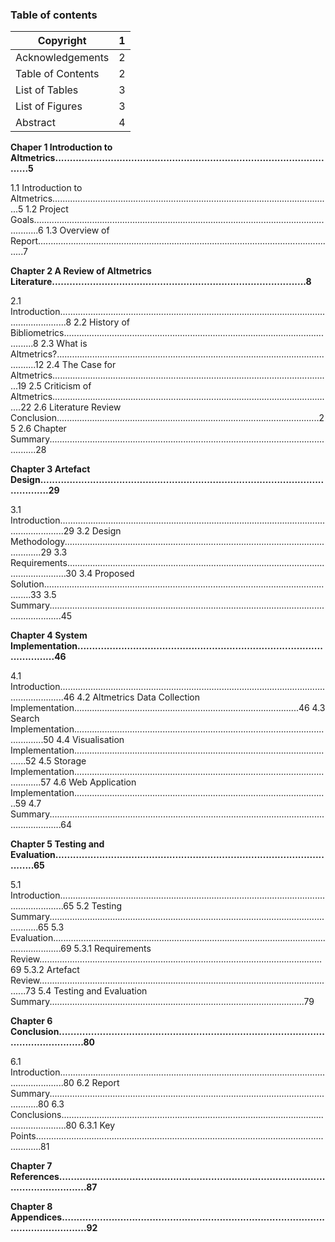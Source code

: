 ### Table of contents

<div id="toc-top">

| Copyright	        | 1 |
| ----------------- | - |
| Acknowledgements  | 2 |
| Table of Contents | 2 |
| List of Tables    | 3 |
| List of Figures   | 3 |
| Abstract          | 4 |

</div>

__Chaper 1 Introduction to Altmetrics..................................................................................................5__

1.1 Introduction to Altmetrics...............................................................................................................5
1.2 Project Goals..............................................................................................................................6
1.3 Overview of Report.......................................................................................................................7

__Chapter 2 A Review of Altmetrics Literature.......................................................................................8__

2.1 Introduction...............................................................................................................................8
2.2 History of Bibliometrics................................................................................................................8
2.3 What is Altmetrics?....................................................................................................................12
2.4 The Case for Altmetrics...............................................................................................................19
2.5 Criticism of Altmetrics................................................................................................................22
2.6 Literature Review Conclusion........................................................................................................25
2.6 Chapter Summary.......................................................................................................................28

__Chapter 3 Artefact Design..............................................................................................................29__

3.1 Introduction..............................................................................................................................29
3.2 Design Methodology...................................................................................................................29
3.3 Requirements............................................................................................................................30
3.4 Proposed Solution.......................................................................................................................33
3.5 Summary.................................................................................................................................45

__Chapter 4 System Implementation...................................................................................................46__

4.1 Introduction..............................................................................................................................46
4.2 Altmetrics Data Collection Implementation.........................................................................................46
4.3 Search Implementation................................................................................................................50
4.4 Visualisation Implementation.........................................................................................................52
4.5 Storage Implementation...............................................................................................................57
4.6 Web Application Implementation.....................................................................................................59
4.7 Summary.................................................................................................................................64

__Chapter 5 Testing and Evaluation....................................................................................................65__

5.1 Introduction..............................................................................................................................65
5.2 Testing Summary........................................................................................................................65
5.3 Evaluation................................................................................................................................69
5.3.1 Requirements Review................................................................................................................69
5.3.2 Artefact Review.......................................................................................................................73
5.4 Testing and Evaluation Summary.....................................................................................................79

__Chapter 6 Conclusion....................................................................................................................80__

6.1 Introduction..............................................................................................................................80
6.2 Report Summary........................................................................................................................80
6.3 Conclusions..............................................................................................................................80
6.3.1 Key Points..............................................................................................................................81

__Chapter 7 References.....................................................................................................................87__

__Chapter 8 Appendices....................................................................................................................92__

